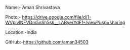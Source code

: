 Name:- Aman Shrivastava

Photo:- https://drive.google.com/file/d/1-WVplvlNFVDm5nSh5sk__LAByerYdE1-/view?usp=sharing

Location:-India

GitHub:-https://github.com/aman34503

